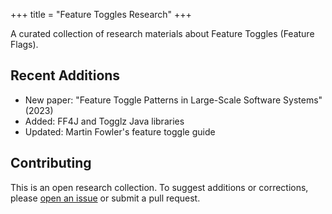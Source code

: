 +++
title = "Feature Toggles Research"
+++

A curated collection of research materials about Feature Toggles (Feature Flags).

## Recent Additions

- New paper: "Feature Toggle Patterns in Large-Scale Software Systems" (2023)
- Added: FF4J and Togglz Java libraries
- Updated: Martin Fowler's feature toggle guide

## Contributing

This is an open research collection. To suggest additions or corrections, please [open an issue](https://github.com/ternava/detog/issues) or submit a pull request.
